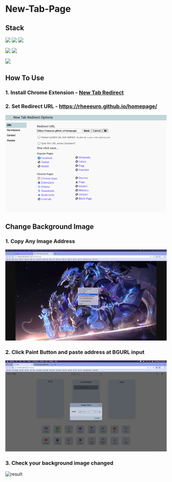 # New-Tab-Page

## Stack

[![](https://img.shields.io/badge/React-61DAFB?style=for-the-badge&logo=React&logoColor=black)](#)
[![](https://img.shields.io/badge/TypeScript-3178C6?style=for-the-badge&logo=typescript&logoColor=white)](#)
[![](https://img.shields.io/badge/React_Hook_Form-EC5990?style=for-the-badge&logo=ReactHookForm&logoColor=white)](#)

[![](https://img.shields.io/badge/Tailwind_CSS-06B6D4?style=for-the-badge&logo=TailwindCSS&logoColor=white)](#)
[![](https://img.shields.io/badge/Styled_Components-DB7093?style=for-the-badge&logo=StyledComponents&logoColor=white)](#)

[![](https://img.shields.io/badge/Github_Pages-222222?style=for-the-badge&logo=GithubPages&logoColor=white)](#)

## How To Use

### 1. Install Chrome Extension - [New Tab Redirect](https://chrome.google.com/webstore/detail/new-tab-redirect/icpgjfneehieebagbmdbhnlpiopdcmna)

### 2. Set Redirect URL - https://rheeeuro.github.io/homepage/

![result](./img/01.png)

## Change Background Image

### 1. Copy Any Image Address

![result](./img/02.png)

### 2. Click Paint Button and paste address at BGURL input

![result](./img/03.png)

### 3. Check your background image changed

![result](./img/04.png)
